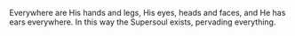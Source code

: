Everywhere are His hands and legs, His eyes, heads and faces, and He has ears everywhere. In this way the Supersoul exists, pervading everything.